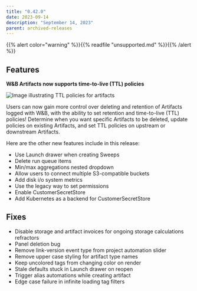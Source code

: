 ```yaml
---
title: "0.42.0"
date: 2023-09-14
description: "September 14, 2023"
parent: archived-releases
---
```


{{% alert color="warning" %}}{{% readfile "unsupported.md" %}}{{% /alert %}}

## Features

**********W&B Artifacts now supports time-to-live (TTL) policies********** 

![Image illustrating TTL policies for artifacts](https://github.com/wandb/server/assets/117778861/fcfe9484-5adb-4ace-8e88-9c9a344d94ef)

Users can now gain more control over deleting and retention of Artifacts logged with W&B, with the ability to set retention and time-to-live (TTL) policies! Determine when you want specific Artifacts to be deleted, update policies on existing Artifacts, and set TTL policies on upstream or downstream Artifacts. 

Here are the other new features include in this release: 

- Use Launch drawer when creating Sweeps 
- Delete run queue items
- Min/max aggregations nested dropdown
- Allow users to connect multiple S3-compatible buckets
- Add disk i/o system metrics 
- Use the legacy way to set permissions
- Enable CustomerSecretStore 
- Add Kubernetes as a backend for CustomerSecretStore

## Fixes
- Disable storage and artifact invoices for ongoing storage calculations refractors
- Panel deletion bug
- Remove link-version event type from project automation slider 
- Remove upper case styling for artifact type names
- Keep uncolored tags from changing color on render
- Stale defaults stuck in Launch drawer on reopen
- Trigger alias automations while creating artifact 
- Edge case failure in infinite loading tag filters
